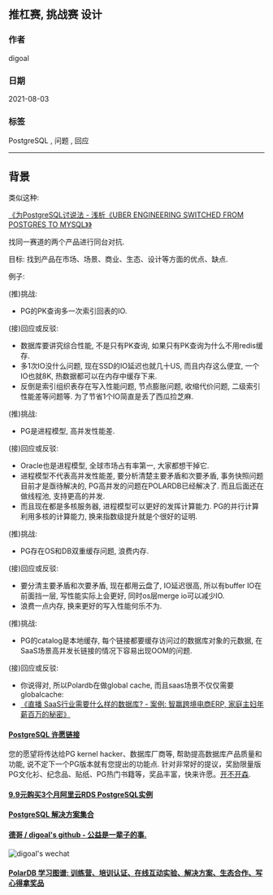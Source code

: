 ## 推杠赛, 挑战赛 设计   
  
### 作者  
digoal  
  
### 日期  
2021-08-03  
  
### 标签  
PostgreSQL , 问题 , 回应   
  
----  
  
## 背景  
类似这种:   
  
[《为PostgreSQL讨说法 - 浅析《UBER ENGINEERING SWITCHED FROM POSTGRES TO MYSQL》》](../201607/20160728_01.md)    
  
找同一赛道的两个产品进行同台对抗.    
  
目标: 找到产品在市场、场景、商业、生态、设计等方面的优点、缺点.   
  
例子:  
  
(推)挑战:   
- PG的PK查询多一次索引回表的IO.   
  
(接)回应或反驳:   
- 数据库要讲究综合性能, 不是只有PK查询, 如果只有PK查询为什么不用redis缓存.   
- 多1次IO没什么问题, 现在SSD的IO延迟也就几十US, 而且内存这么便宜, 一个IO也就8K, 热数据都可以在内存中缓存下来.   
- 反倒是索引组织表存在写入性能问题, 节点膨胀问题, 收缩代价问题, 二级索引性能差等问题等. 为了节省1个IO简直是丢了西瓜捡芝麻.   
  
(推)挑战:   
- PG是进程模型, 高并发性能差.   
  
(接)回应或反驳:   
- Oracle也是进程模型, 全球市场占有率第一, 大家都想干掉它.   
- 进程模型不代表高并发性能差, 要分析清楚主要矛盾和次要矛盾, 事务快照问题目前才是亟待解决的, PG高并发的问题在POLARDB已经解决了. 而且后面还在做线程池, 支持更高的并发.   
- 而且现在都是多核服务器, 进程模型可以更好的发挥计算能力. PG的并行计算利用多核的计算能力, 换来指数级提升就是个很好的证明.   
  
(推)挑战:   
- PG存在OS和DB双重缓存问题, 浪费内存.  
  
(接)回应或反驳:   
- 要分清主要矛盾和次要矛盾, 现在都用云盘了, IO延迟很高, 所以有buffer IO在前面挡一层, 写性能实际上会更好, 同时os层merge io可以减少IO.   
- 浪费一点内存, 换来更好的写入性能何乐不为.   
  
(推)挑战:   
- PG的catalog是本地缓存, 每个链接都要缓存访问过的数据库对象的元数据, 在SaaS场景高并发长链接的情况下容易出现OOM的问题.   
  
(接)回应或反驳:   
- 你说得对, 所以Polardb在做global cache, 而且saas场景不仅仅需要globalcache:    
- [《直播 SaaS行业需要什么样的数据库? - 案例: 智赢跨境电商ERP, 家庭主妇年薪百万的秘密》](../202104/20210417_04.md)  
    
  
#### [PostgreSQL 许愿链接](https://github.com/digoal/blog/issues/76 "269ac3d1c492e938c0191101c7238216")
您的愿望将传达给PG kernel hacker、数据库厂商等, 帮助提高数据库产品质量和功能, 说不定下一个PG版本就有您提出的功能点. 针对非常好的提议，奖励限量版PG文化衫、纪念品、贴纸、PG热门书籍等，奖品丰富，快来许愿。[开不开森](https://github.com/digoal/blog/issues/76 "269ac3d1c492e938c0191101c7238216").  
  
  
#### [9.9元购买3个月阿里云RDS PostgreSQL实例](https://www.aliyun.com/database/postgresqlactivity "57258f76c37864c6e6d23383d05714ea")
  
  
#### [PostgreSQL 解决方案集合](https://yq.aliyun.com/topic/118 "40cff096e9ed7122c512b35d8561d9c8")
  
  
#### [德哥 / digoal's github - 公益是一辈子的事.](https://github.com/digoal/blog/blob/master/README.md "22709685feb7cab07d30f30387f0a9ae")
  
  
![digoal's wechat](../pic/digoal_weixin.jpg "f7ad92eeba24523fd47a6e1a0e691b59")
  
  
#### [PolarDB 学习图谱: 训练营、培训认证、在线互动实验、解决方案、生态合作、写心得拿奖品](https://www.aliyun.com/database/openpolardb/activity "8642f60e04ed0c814bf9cb9677976bd4")
  
